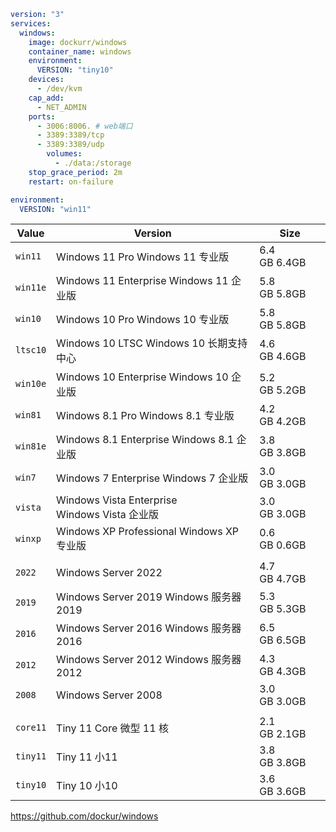 ```yaml
version: "3"
services:
  windows:
    image: dockurr/windows
    container_name: windows
    environment:
      VERSION: "tiny10"
    devices:
      - /dev/kvm
    cap_add:
      - NET_ADMIN
    ports:
      - 3006:8006. # web端口
      - 3389:3389/tcp
      - 3389:3389/udp
		volumes:
		  - ./data:/storage
    stop_grace_period: 2m
    restart: on-failure
```


```yaml
environment:
  VERSION: "win11"
```

| **Value** | **Version**                                     | **Size**     |
| --------- | ----------------------------------------------- | ------------ |
| `win11`   | Windows 11 Pro Windows 11 专业版                   | 6.4 GB 6.4GB |
| `win11e`  | Windows 11 Enterprise Windows 11 企业版            | 5.8 GB 5.8GB |
| `win10`   | Windows 10 Pro Windows 10 专业版                   | 5.8 GB 5.8GB |
| `ltsc10`  | Windows 10 LTSC Windows 10 长期支持中心               | 4.6 GB 4.6GB |
| `win10e`  | Windows 10 Enterprise Windows 10 企业版            | 5.2 GB 5.2GB |
| `win81`   | Windows 8.1 Pro Windows 8.1 专业版                 | 4.2 GB 4.2GB |
| `win81e`  | Windows 8.1 Enterprise Windows 8.1 企业版          | 3.8 GB 3.8GB |
| `win7`    | Windows 7 Enterprise Windows 7 企业版              | 3.0 GB 3.0GB |
| `vista`   | Windows Vista Enterprise  <br>Windows Vista 企业版 | 3.0 GB 3.0GB |
| `winxp`   | Windows XP Professional Windows XP 专业版          | 0.6 GB 0.6GB |
|           |                                                 |              |
| `2022`    | Windows Server 2022                             | 4.7 GB 4.7GB |
| `2019`    | Windows Server 2019 Windows 服务器 2019            | 5.3 GB 5.3GB |
| `2016`    | Windows Server 2016 Windows 服务器 2016            | 6.5 GB 6.5GB |
| `2012`    | Windows Server 2012 Windows 服务器 2012            | 4.3 GB 4.3GB |
| `2008`    | Windows Server 2008                             | 3.0 GB 3.0GB |
|           |                                                 |              |
| `core11`  | Tiny 11 Core 微型 11 核                            | 2.1 GB 2.1GB |
| `tiny11`  | Tiny 11 小11                                     | 3.8 GB 3.8GB |
| `tiny10`  | Tiny 10 小10                                     | 3.6 GB 3.6GB |

https://github.com/dockur/windows